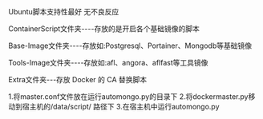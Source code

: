 Ubuntu脚本支持性最好
无不良反应

ContainerScript文件夹----存放的是开启各个基础镜像的脚本

Base-Image文件夹----存放如:Postgresql、Portainer、Mongodb等基础镜像

Tools-Image文件夹----存放如:afl、angora、aflfast等工具镜像

Extra文件夹---存放 Docker 的 CA 替换脚本

1.将master.conf文件放在运行automongo.py的目录下
2.将dockermaster.py移动到宿主机的/data/script/ 路径下
3.在宿主机中运行automongo.py